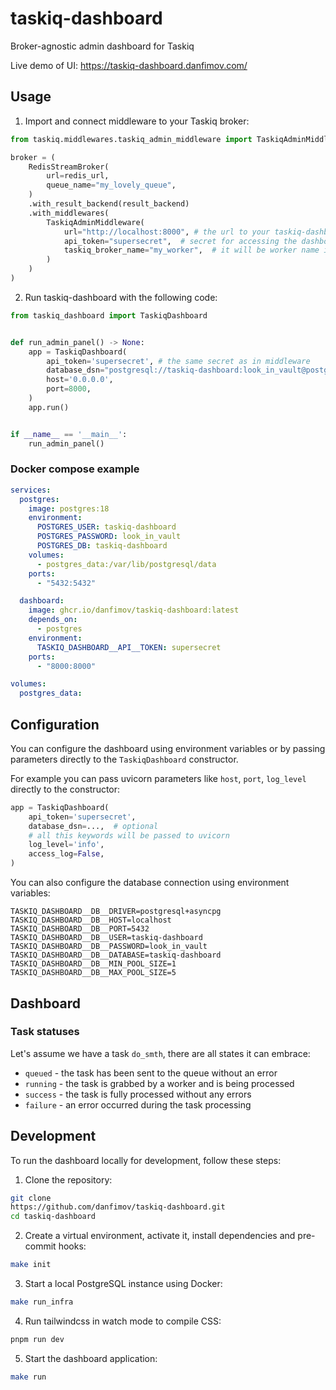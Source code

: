 # taskiq-dashboard

Broker-agnostic admin dashboard for Taskiq

Live demo of UI: https://taskiq-dashboard.danfimov.com/

## Usage

1. Import and connect middleware to your Taskiq broker:

```python
from taskiq.middlewares.taskiq_admin_middleware import TaskiqAdminMiddleware

broker = (
    RedisStreamBroker(
        url=redis_url,
        queue_name="my_lovely_queue",
    )
    .with_result_backend(result_backend)
    .with_middlewares(
        TaskiqAdminMiddleware(
            url="http://localhost:8000", # the url to your taskiq-dashboard instance
            api_token="supersecret",  # secret for accessing the dashboard API
            taskiq_broker_name="my_worker",  # it will be worker name in the dashboard
        )
    )
)
```

2. Run taskiq-dashboard with the following code:

```python
from taskiq_dashboard import TaskiqDashboard


def run_admin_panel() -> None:
    app = TaskiqDashboard(
        api_token='supersecret', # the same secret as in middleware
        database_dsn="postgresql://taskiq-dashboard:look_in_vault@postgres:5432/taskiq-dashboard",
        host='0.0.0.0',
        port=8000,
    )
    app.run()


if __name__ == '__main__':
    run_admin_panel()
```

### Docker compose example

```yaml
services:
  postgres:
    image: postgres:18
    environment:
      POSTGRES_USER: taskiq-dashboard
      POSTGRES_PASSWORD: look_in_vault
      POSTGRES_DB: taskiq-dashboard
    volumes:
      - postgres_data:/var/lib/postgresql/data
    ports:
      - "5432:5432"

  dashboard:
    image: ghcr.io/danfimov/taskiq-dashboard:latest
    depends_on:
      - postgres
    environment:
      TASKIQ_DASHBOARD__API__TOKEN: supersecret
    ports:
      - "8000:8000"

volumes:
  postgres_data:
```

## Configuration

You can configure the dashboard using environment variables or by passing parameters directly to the `TaskiqDashboard` constructor.

For example you can pass uvicorn parameters like `host`, `port`, `log_level` directly to the constructor:

```python
app = TaskiqDashboard(
    api_token='supersecret',
    database_dsn=...,  # optional
    # all this keywords will be passed to uvicorn
    log_level='info',
    access_log=False,
)
```

You can also configure the database connection using environment variables:

```dotenv
TASKIQ_DASHBOARD__DB__DRIVER=postgresql+asyncpg
TASKIQ_DASHBOARD__DB__HOST=localhost
TASKIQ_DASHBOARD__DB__PORT=5432
TASKIQ_DASHBOARD__DB__USER=taskiq-dashboard
TASKIQ_DASHBOARD__DB__PASSWORD=look_in_vault
TASKIQ_DASHBOARD__DB__DATABASE=taskiq-dashboard
TASKIQ_DASHBOARD__DB__MIN_POOL_SIZE=1
TASKIQ_DASHBOARD__DB__MAX_POOL_SIZE=5
```

## Dashboard

### Task statuses

Let's assume we have a task `do_smth`, there are all states it can embrace:

- `queued` - the task has been sent to the queue without an error
- `running` - the task is grabbed by a worker and is being processed
- `success` - the task is fully processed without any errors
- `failure` - an error occurred during the task processing

## Development

To run the dashboard locally for development, follow these steps:

1. Clone the repository:

```bash
git clone
https://github.com/danfimov/taskiq-dashboard.git
cd taskiq-dashboard
```

2. Create a virtual environment, activate it, install dependencies and pre-commit hooks:

```bash
make init
```

3. Start a local PostgreSQL instance using Docker:

```bash
make run_infra
```

4. Run tailwindcss in watch mode to compile CSS:

```bash
pnpm run dev
```

5. Start the dashboard application:

```bash
make run
```
